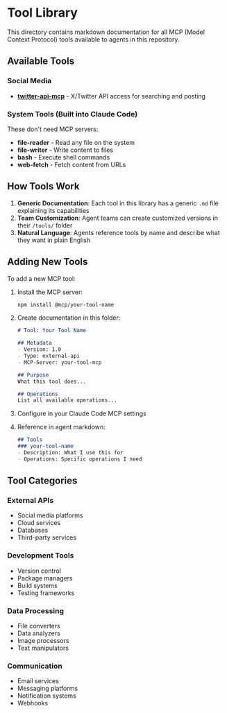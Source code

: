 # Tool Library

This directory contains markdown documentation for all MCP (Model Context Protocol) tools available to agents in this repository.

## Available Tools

### Social Media
- **[twitter-api-mcp](./twitter-api-mcp.md)** - X/Twitter API access for searching and posting

### System Tools (Built into Claude Code)
These don't need MCP servers:
- **file-reader** - Read any file on the system
- **file-writer** - Write content to files
- **bash** - Execute shell commands
- **web-fetch** - Fetch content from URLs

## How Tools Work

1. **Generic Documentation**: Each tool in this library has a generic `.md` file explaining its capabilities
2. **Team Customization**: Agent teams can create customized versions in their `/tools/` folder
3. **Natural Language**: Agents reference tools by name and describe what they want in plain English

## Adding New Tools

To add a new MCP tool:

1. Install the MCP server:
   ```bash
   npm install @mcp/your-tool-name
   ```

2. Create documentation in this folder:
   ```markdown
   # Tool: Your Tool Name
   
   ## Metadata
   - Version: 1.0
   - Type: external-api
   - MCP-Server: your-tool-mcp
   
   ## Purpose
   What this tool does...
   
   ## Operations
   List all available operations...
   ```

3. Configure in your Claude Code MCP settings

4. Reference in agent markdown:
   ```markdown
   ## Tools
   ### your-tool-name
   - Description: What I use this for
   - Operations: Specific operations I need
   ```

## Tool Categories

### External APIs
- Social media platforms
- Cloud services  
- Databases
- Third-party services

### Development Tools
- Version control
- Package managers
- Build systems
- Testing frameworks

### Data Processing
- File converters
- Data analyzers
- Image processors
- Text manipulators

### Communication
- Email services
- Messaging platforms
- Notification systems
- Webhooks